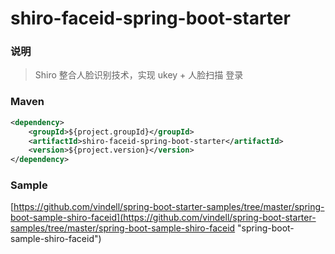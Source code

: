 # shiro-faceid-spring-boot-starter

### 说明


 > Shiro 整合人脸识别技术，实现  ukey + 人脸扫描 登录


### Maven

``` xml
<dependency>
	<groupId>${project.groupId}</groupId>
	<artifactId>shiro-faceid-spring-boot-starter</artifactId>
	<version>${project.version}</version>
</dependency>
```

### Sample

[https://github.com/vindell/spring-boot-starter-samples/tree/master/spring-boot-sample-shiro-faceid](https://github.com/vindell/spring-boot-starter-samples/tree/master/spring-boot-sample-shiro-faceid "spring-boot-sample-shiro-faceid")

